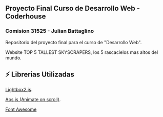 ## Proyecto Final Curso de Desarrollo Web - Coderhouse 
### Comision 31525 - Julian Battaglino

 Repositorio del proyecto final para el curso de "Desarrollo Web".

 Website TOP 5 TALLEST SKYSCRAPERS, los 5 rascacielos mas altos del mundo. 

## ⚡ Librerias Utilizadas

[Lightbox2.js](https://michalsnik.github.io/aos/).

[Aos.js (Animate on scroll)](https://michalsnik.github.io/aos/).

[Font Awesome](https://fontawesome.com/)





